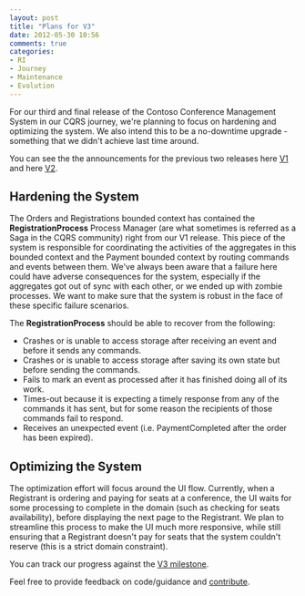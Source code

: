 ```yaml
---
layout: post
title: "Plans for V3"
date: 2012-05-30 10:56
comments: true
categories: 
- RI 
- Journey
- Maintenance
- Evolution
---
```


For our third and final release of the Contoso Conference Management System in our CQRS journey, we're planning to focus on hardening and optimizing the system. We also intend this to be a no-downtime upgrade - something that we didn't achieve last time around.

You can see the the announcements for the previous two releases here [V1][v1announce] and here [V2][v2announce].

## Hardening the System

The Orders and Registrations bounded context has contained the **RegistrationProcess** Process Manager (are what sometimes is referred as a Saga in the CQRS community) right from our V1 release. This piece of the system is responsible for coordinating the activities of the aggregates in this bounded context and the Payment bounded context by routing commands and events between them. We've always been aware that a failure here could have adverse consequences for the system, especially if the aggregates got out of sync with each other, or we ended up with zombie processes. We want to make sure that the system is robust in the face of these specific failure scenarios. 

The **RegistrationProcess** should be able to recover from the following:

* Crashes or is unable to access storage after receiving an event and before it sends any commands.
* Crashes or is unable to access storage after saving its own state but before sending the commands.
* Fails to mark an event as processed after it has finished doing all of its work.
* Times-out because it is expecting a timely response from any of the commands it has sent, but for some reason the recipients of those commands fail to respond.
* Receives an unexpected event (i.e. PaymentCompleted after the order has been expired).


## Optimizing the System

The optimization effort will focus around the UI flow. Currently, when a Registrant is ordering and paying for seats at a conference, the UI waits for some processing to complete in the domain (such as checking for seats availability), before displaying the next page to the Registrant. We plan to streamline this process to make the UI much more responsive, while still ensuring that a Registrant doesn't pay for seats that the system couldn't reserve (this is a strict domain constraint).

You can track our progress against the [V3 milestone][v3milestone].

Feel free to provide feedback on code/guidance and [contribute][contrib].

[v3milestone]:   https://github.com/mspnp/cqrs-journey-code/issues?milestone=6
[contrib]:       http://cqrsjourney.github.com/contributors/
[v1announce]:    http://cqrsjourney.github.com/blog/2012/05/08/Announcing-V1-Pseudo-Production-Release/
[v2announce]:    http://cqrsjourney.github.com/blog/2012/05/21/V2-Pseudo-Production-Release-is-out/